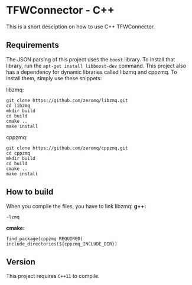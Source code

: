 # TFWConnector - C++

This is a short desciption on how to use C++ TFWConnector.

## Requirements

The JSON parsing of this project uses the `boost` library. To install that library, run the `apt-get install libboost-dev` command. This project also has a dependency for dynamic libraries called libzmq and cppzmq. To install them, simply use these snippets:

libzmq:
```text
git clone https://github.com/zeromq/libzmq.git
cd libzmq
mkdir build
cd build
cmake ..
make install
```

cppzmq:
```text
git clone https://github.com/zeromq/cppzmq.git
cd cppzmq
mkdir build
cd build
cmake ..
make install
```

## How to build

When you compile the files, you have to link libzmq:
**g++:**
```text
-lzmq
```

**cmake:**
```text
find_package(cppzmq REQUIRED)
include_directories(${cppzmq_INCLUDE_DIR})
```

## Version

This project requires `C++11` to compile.